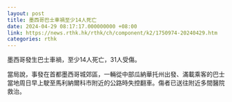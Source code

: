 ```yaml
---
layout: post
title: 墨西哥巴士車禍至少14人死亡
date: 2024-04-29 08:17:17.000000000 +08:00
link: https://news.rthk.hk/rthk/ch/component/k2/1750974-20240429.htm
categories: rthk
---
```


墨西哥發生巴士車禍，至少14人死亡，31人受傷。

當局說，事發在首都墨西哥城郊區，一輛從中部瓜納華托州出發、滿載乘客的巴士當地周日早上駛至馬利納爾科市附近的公路時失控翻車。傷者已送往附近多間醫院救治。
